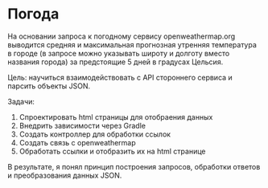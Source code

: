 # Погода
На основании запроса к погодному сервису openweathermap.org выводится средняя и максимальная прогнозная утренняя температура в городе (в запросе можно указывать широту и долготу вместо названия города) за предстоящие 5 дней в градусах Цельсия.

Цель: научиться взаимодействовать с API стороннего сервиса и парсить объекты JSON. 

Задачи:
1) Спроектировать html страницы для отобраения данных
2) Внедрить зависимости через Gradle
3) Создать контроллер для обработки ссылок
3) Создать связь с openweathermap
4) Обработать ссылки и отобразить их на html странице

В результате, я понял принцип построения запросов, обработки ответов и преобразования данных JSON.
